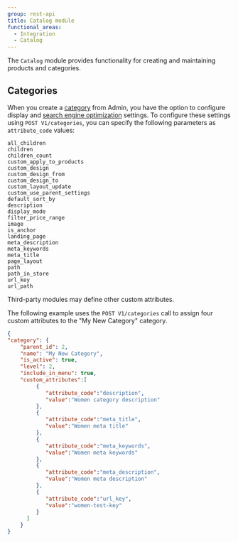 ```yaml
---
group: rest-api
title: Catalog module
functional_areas:
  - Integration
  - Catalog
---
```


The `Catalog` module provides functionality for creating and maintaining products and categories.

## Categories

When you create a [category](https://glossary.magento.com/category) from Admin, you have the option to configure display and [search engine optimization](https://glossary.magento.com/search-engine-optimization) settings. To configure these settings using `POST V1/categories`, you can specify the following parameters as `attribute_code` values:

```
all_children
children
children_count
custom_apply_to_products
custom_design
custom_design_from
custom_design_to
custom_layout_update
custom_use_parent_settings
default_sort_by
description
display_mode
filter_price_range
image
is_anchor
landing_page
meta_description
meta_keywords
meta_title
page_layout
path
path_in_store
url_key
url_path
```

Third-party modules may define other custom attributes.

The following example uses the `POST V1/categories` call to assign four custom attributes to the "My New Category" category.

```json
{
"category": {
    "parent_id": 2,
    "name": "My New Category",
    "is_active": true,
    "level": 2,
    "include_in_menu": true,
    "custom_attributes":[
         {
            "attribute_code":"description",
            "value":"Women category description"
         },
         {
            "attribute_code":"meta_title",
            "value":"Women meta title"
         },
         {
            "attribute_code":"meta_keywords",
            "value":"Women meta keywords"
         },
         {
            "attribute_code":"meta_description",
            "value":"Women meta description"
         },
         {
            "attribute_code":"url_key",
            "value":"women-test-key"
         }
      ]
    }
}
```
